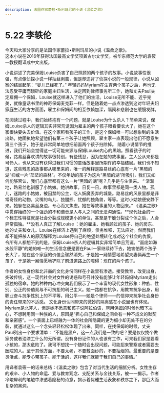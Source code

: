 ```yaml
---
description: 法国作家蕾拉•斯利玛尼的小说《温柔之歌》
---
```


# 5.22 李轶伦

今天和大家分享的是法国作家蕾拉•斯利玛尼的小说《温柔之歌》。  
这本小说在2016年获得法国最高文学奖项龚古尔文学奖。被华东师范大学的袁筱一教授翻译成中文出版。  
  
小说讲述了完美保姆Louise杀害了自己照顾的两个孩子的故事。小说故事性很强，有点像侦探小说一样抽丝剥茧，但是却违背了侦探小说的一般规律，小说从凶案的结局起笔：“婴儿已经死了。” 年轻妈妈Myriam在生育两个孩子之后，再也无法忍受平庸而琐碎的家庭主妇生活，决定回到律师事务所工作，她和丈夫Paul决定雇佣一个保姆，Louise就这样进入了他们的生活。Louise无所不能、近乎完美，就像童话书里的神奇保姆麦克菲一样。但是随着她一点点渗透到这对年轻夫妇家庭生活的方方面面，雇主和保姆间的相互依赖加深，隔阂和悲剧也在缓慢发酵。   
  
在阅读过程中，我们始终抱有一个问题，就是Louise为什么杀人？简单来说，保姆Louise杀人的逻辑其实非常荒诞因为雇主的两个孩子眼看要长大了，她在这个家很快要失去价值。在这个家照看孩子的工作，是这个保姆唯一可以想象到的生活出路，她固执地希望他们有第三个孩子让她照顾，雇主家一直表现出他们不愿意生第三个孩子，她于是非常简单地想把前面两个孩子扫除掉。 随着小说情节的推进，我们开始会觉得这一切可能来源与保姆Louise内心的黑暗。照看孩子的时候，路易丝喜欢讲的故事很特别，有些残忍，因为在她的故事里，主人公从来都是可怜人，也从来没有获得过我们习惯的童话故事里所期许的幸福结局。我们也不知道，这些残忍的故事都从哪里来的，唯一的解释是路易丝的心底有一片“黑暗的湖”抑或一片“茫茫的森林”。不仅年幼的孩子为这片“黑暗的湖”所吸引，我们又如何能够否认，我们心底里都有这么一片“黑暗的湖”呢？几乎是与生俱来。 “ 渐渐地，路易丝也驯服了小姑娘。她讲故事，日复一日，故事里都是同一类人物。孤儿，迷路的小姑娘，被囚禁的公主，吃人妖魔丢弃的城堡。路易丝的风景里都是非常奇怪的动物，尖嘴的鸟儿、独腿熊、忧郁的独角兽，等等。这时小姑娘便安静下来。她躲在路易丝身边，专心而又焦虑。她在等故事里的人物回来。” 《温柔之歌》中贯穿始终的一个强劲的不和谐音是人与人之间的无法沟通性。**现代社会的一个标志性特征就是社会分裂成规模更小的单位，甚至是干脆分裂成个体之后，人会异常孤独。**没有人真正了解Louise ：她的雇主、她看顾过的孩子、她的房东、她的丈夫和女儿。Louise在经济上遇到了麻烦，债务堆积，无法应对。然而我们却不能把杀人的原因解释为Louise将自己的绝望处境转化成对这个社会的仇恨。令所有人都想不到的是，保姆Louise杀人的逻辑其实非常简单且荒诞，“面庞如海水般平静”的她的唯一的生活信念便是要在Paul一家继续待下去，她害怕两个孩子长大了，她在这个家庭的价值会骤然消失，于是她一厢情愿地希望夫妻俩再生一个孩子，于是她一厢情愿地铲除了前进道路上的障碍：现在的两个孩子。  
  
 作者的女性身份和北非裔的文化身份同样在小说里有渗透。接受教育，改变出身，突破传统，这一现代社会对女性的诱惑和号召并没有能够让年轻妈妈Myriam走出孤独的宿命。她的种种内心冲突向我们展示了一个丰富的现代女性形象：种族、性别、公正的价值观与不可抗拒的利己主义。她一路都在抗争，用教育抗争出身，用职业奋斗抗争性别上的不平等，用公平——她是个律师——的信仰来抗争社会身份的责任带来的不适感。 文化身份认同带来的微妙的隔离感在小说里也有体现。Myriam是北非人，但是她不愿意和孩子说阿拉伯语，聘用保姆的时候也暗下决心，不想聘用同一种族的人，原因是“担心自己和保姆之间会有一种不成文的默契和亲密感”。一个表面上已经融为一体的社会所隐藏的更为细小却无处不在的分裂，就通过这么一个念头轻轻松松体现了出来。同样，在找保姆的时候，丈夫Paul列出一个要求清单： “不能是黑户，这一点我们是一致的吧？要是仅仅找个做家务或者油漆工什么的无所谓。没有身份证件的人也该有工作，可来我们家是要看小孩的，那太危险了。我可不想找一个随时会出现问题，可能招来警察或者需要去医院的人。至于其他方面，不要太老，不要戴面纱的，不要抽烟的。最重要的是要灵活点，能专心带孩子。能干活的，这样我们就能干我们自己的事情。”  
  
 用译者袁筱一的话来总结：《温柔之歌》包含了对当代生活的细腻分析。女性生存的艰辛、小人物的命运、爱与教育观念、支配关系与金钱关系，被一一揭示。作者冷峻犀利的笔触中渗透着隐秘的诗意，揭示着优雅生活表象和秩序之下，那巨大而复杂的黑洞。  


